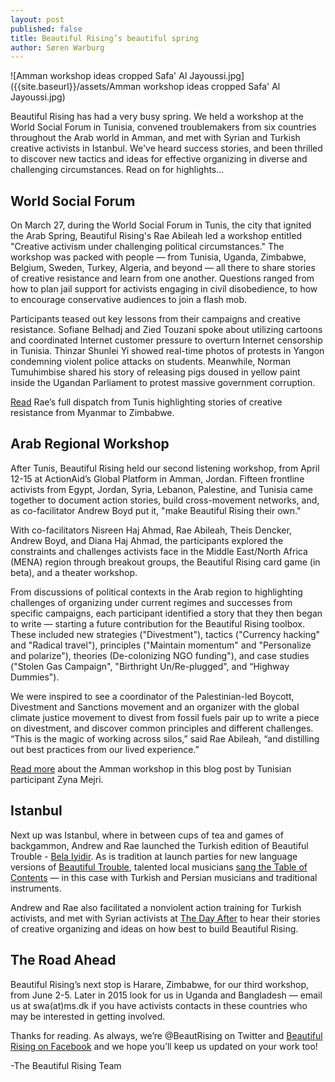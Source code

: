 ```yaml
---
layout: post
published: false
title: Beautiful Rising’s beautiful spring
author: Søren Warburg
---
```


![Amman workshop ideas cropped Safa' Al Jayoussi.jpg]({{site.baseurl}}/assets/Amman workshop ideas cropped Safa' Al Jayoussi.jpg)

Beautiful Rising has had a very busy spring. We held a workshop at the World Social Forum in Tunisia, convened troublemakers from six countries throughout the Arab world in Amman, and met with Syrian and Turkish creative activists in Istanbul. We've heard success stories, and been thrilled to discover new tactics and ideas for effective organizing in diverse and challenging circumstances. Read on for highlights… 

## World Social Forum

On March 27, during the World Social Forum in Tunis, the city that ignited the Arab Spring, Beautiful Rising's Rae Abileah led a workshop entitled "Creative activism under challenging political circumstances." The workshop was packed with people — from Tunisia, Uganda, Zimbabwe, Belgium, Sweden, Turkey, Algeria, and beyond — all there to share stories of creative resistance and learn from one another. Questions ranged from how to plan jail support for activists engaging in civil disobedience, to how to encourage conservative audiences to join a flash mob. 

Participants teased out key lessons from their campaigns and creative resistance. Sofiane Belhadj and Zied Touzani spoke about utilizing cartoons and coordinated Internet customer pressure to overturn Internet censorship in Tunisia. Thinzar Shunlei Yi showed real-time photos of protests in Yangon condemning violent police attacks on students. Meanwhile, Norman Tumuhimbise shared his story of releasing pigs doused in yellow paint inside the Ugandan Parliament to protest massive government corruption.  

[Read](https://beautifulrising.org/2015/03/30/beautiful-rising-at-the-world-social-forum-2015/) Rae’s full dispatch from Tunis highlighting stories of creative resistance from Myanmar to Zimbabwe. 

## Arab Regional Workshop

After Tunis, Beautiful Rising held our second listening workshop, from April 12-15 at ActionAid’s Global Platform in Amman, Jordan. Fifteen frontline activists from Egypt, Jordan, Syria, Lebanon, Palestine, and Tunisia came together to document action stories, build cross-movement networks, and, as co-facilitator Andrew Boyd put it, "make Beautiful Rising their own."

With co-facilitators Nisreen Haj Ahmad, Rae Abileah, Theis Dencker, Andrew Boyd, and Diana Haj Ahmad, the participants explored the constraints and challenges activists face in the Middle East/North Africa (MENA) region through breakout groups, the Beautiful Rising card game (in beta), and a theater workshop.

From discussions of political contexts in the Arab region to highlighting challenges of organizing under current regimes and successes from specific campaigns, each participant identified a story that they then began to write — starting a future contribution for the Beautiful Rising toolbox. These included new strategies ("Divestment"), tactics ("Currency hacking" and "Radical travel"), principles ("Maintain momentum" and "Personalize and polarize"), theories (De-colonizing NGO funding"), and case studies ("Stolen Gas Campaign", "Birthright Un/Re-plugged", and “Highway Dummies").

We were inspired to see a coordinator of the Palestinian-led Boycott, Divestment and Sanctions movement and an organizer with the global climate justice movement to divest from fossil fuels pair up to write a piece on divestment, and discover common principles and different challenges. “This is the magic of working across silos,” said Rae Abileah, “and distilling out best practices from our lived experience.”

[Read more](https://beautifulrising.org/2015/05/13/troublemaker-s-workshop-in-amman/) about the Amman workshop in this blog post by Tunisian participant Zyna Mejri.

## Istanbul

Next up was Istanbul, where in between cups of tea and games of backgammon, Andrew and Rae launched the Turkish edition of Beautiful Trouble - [Bela Iyidir](https://www.facebook.com/BelaIyidirDevrimKilavuzu ). As is tradition at launch parties for new language versions of [Beautiful Trouble](beautifultrouble.org), talented local musicians [sang the Table of Contents](https://www.youtube.com/watch?v=3J0fqc0h4b0&feature=youtu.be) — in this case with Turkish and Persian musicians and traditional instruments.

Andrew and Rae also facilitated a nonviolent action training for Turkish activists, and met with Syrian activists at [The Day After](http://tda-sy.org/?lang=en) to hear their stories of creative organizing and ideas on how best to build Beautiful Rising. 

## The Road Ahead

Beautiful Rising’s next stop is Harare, Zimbabwe, for our third workshop, from June 2-5. Later in 2015 look for us in Uganda and Bangladesh — email us at swa(at)ms.dk if you have activists contacts in these countries who may be interested in getting involved. 

Thanks for reading. As always, we’re @BeautRising on Twitter and [Beautiful Rising on Facebook](https://www.facebook.com/BeautifulRising) and we hope you’ll keep us updated on your work too!

-The Beautiful Rising Team
